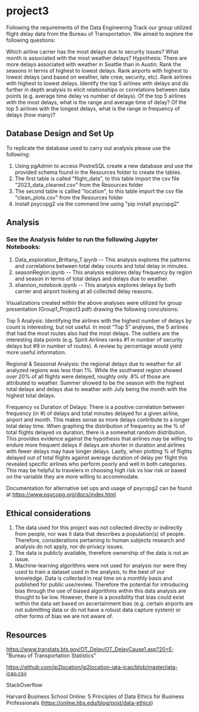 # project3

Following the requirements of the Data Engineering Track our group utilized flight delay data from the Bureau of Transportation. We aimed to explore the following questions: 

Which airline carrier has the most delays due to security issues?
What month is associated with the most weather delays?
Hypothesis: There are more delays associated with weather in Seattle than in Austin.
Rank the seasons in terms of highest to lowest delays. 
Rank airports with highest to lowest delays (and based on weather, late crew, security, etc).
Rank airlines with highest to lowest delays.
Identify the top 5 airlines with delays and do further in depth analysis to elicit relationships or correlations between data points (e.g. average time delay vs number of delays).
Of the top 5 airlines with the most delays, what is the range and average time of delay?
Of the top 5 airlines with the longest delays, what is the range in frequency of delays (how many)?


## Database Design and Set Up

To replicate the database used to carry out analysis please use the following:
 
 1. Using pgAdmin to access PostreSQL create a new database and use the provided schema found in the Resources folder to create the tables. 
 2. The first table is called "flight_data", to this table import the csv file "2023_data_cleaned.csv" from the Resources folder
 3. The second table is callled "location", to this table import the csv file "clean_plots.csv" from the Resources folder
 4. Install psycopg2 via the command line using "pip install psycopg2"
 
## Analysis
### See the Analysis folder to run the following Jupyter Notebooks: 

1. Data_exploration_Brittany_T.ipynb -- This analysis explores the patterns and correlations between total delay counts and total delay in minutes.
2. seasonRegion.ipynb -- This analysis explores delay frequency by region and season in terms of total delays and delays due to weather. 
3. shannon_notebook.ipynb -- This analysis explores delays by both carrier and airport looking at all collected delay reasons. 

Visualizations created within the above analyses were utilized for group presentation (Group1_Project3.pdf) drawing the following conculsions: 

Top 5 Analysis: Identifying the airlines with the highest number of delays by count is interesting, but not useful. In most “Top 5” analyses, the 5 airlines that had the most routes also had the most delays. The outliers are the interesting data points (e.g. Spirit Airlines ranks #1 in number of security delays but #9 in number of routes). A review by percentage would yield more useful information.


Regional & Seasonal Analysis: the regional delays due to weather for all analyzed regions was less than 1%. While the southwest region showed over 20% of all flights were delayed, roughly only .8% of those are attributed to weather. Summer showed to be the season with the highest total delays and delays due to weather with July being the month with the highest total delays.


Frequency vs Duration of Delays: There is a positive correlation between frequency (in #) of delays and total minutes delayed for a given airline, airport and month. This makes sense as more delays contribute to a longer total delay time. When graphing the distribution of frequency as the % of total flights delayed vs duration, there is a somewhat random distribution. This provides evidence against the hypothesis that airlines may be willing to endure more frequent delays if delays are shorter in duration and airlines with fewer delays may have longer delays. Lastly, when plotting % of flights delayed out of total flights against average duration of delay per flight this revealed specific airlines who perform poorly and well in both categories. This may be helpful to travelers in choosing high risk vs low risk or based on the variable they are more willing to accommodate.

Documentation for alternative set ups and usage of psycopg2 can be found at https://www.psycopg.org/docs/index.html 

## Ethical considerations

1. The data used for this project was not collected directly or indirectly from people, nor was it data that describes a population(s) of people. Therefore, considerations pertaining to human subjects research and analysis do not apply, nor do privacy issues. 
2. The data is publicly available, therefore ownership of the data is not an issue.
3. Machine-learning algorithms were not used for analysis nor were they used to train a dataset used in the analysis, to the best of our knowledge. Data is collected in real time on a monthly basis and published for public use/review. Therefore the potential for introducing bias through the use of biased algorithms within this data analysis are thought to be low. However, there is a possibility that bias could exist within the data set based on ascertainment bias (e.g. certain airports are not submitting data or do not have a robust data capture system) or other forms of bias we are not aware of.

## Resources

https://www.transtats.bts.gov/OT_Delay/OT_DelayCause1.asp?20=E; "Bureau of Transportation Statistics"

https://github.com/ip2location/ip2location-iata-icao/blob/master/iata-icao.csv

StackOverflow

Harvard Business School Online: 5 Principles of Data Ethics for Business Professionals (https://online.hbs.edu/blog/post/data-ethics) 
